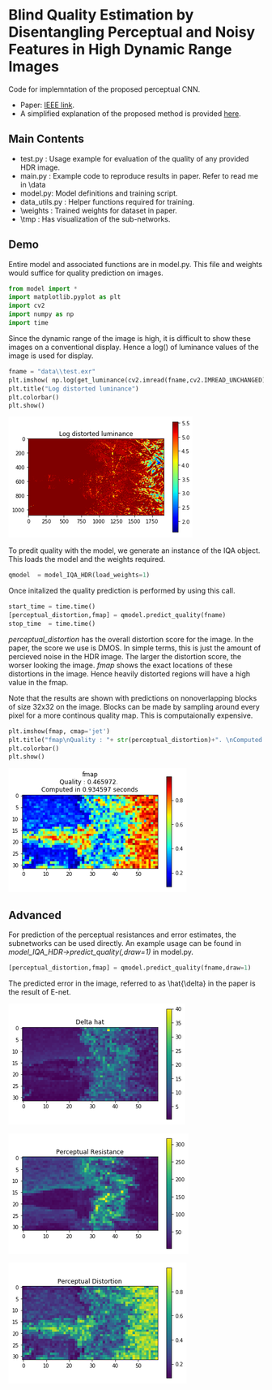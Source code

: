 
# Blind Quality Estimation by Disentangling Perceptual and Noisy Features in High Dynamic Range Images
Code for implemntation of the proposed perceptual CNN. 

* Paper: [IEEE link](http://ieeexplore.ieee.org/document/8123879/).
* A simplified explanation of the proposed method is provided [here](/docs/HDR-PCNN.pdf). 


## Main Contents
* test.py : Usage example for evaluation of the quality of any provided HDR image.
* main.py : Example code to reproduce results in paper. Refer to read me in \data
* model.py: Model definitions and training script.
* data_utils.py : Helper functions required for training.
* \weights : Trained weights for dataset in paper.
* \tmp : Has visualization of the sub-networks. 

## Demo

Entire model and associated functions are in model.py. This file and weights would suffice for quality prediction on images.


```python
from model import *
import matplotlib.pyplot as plt
import cv2
import numpy as np
import time
```
Since the dynamic range of the image is high, it is difficult to show these images on a conventional display. Hence a log() of luminance values of the image is used for display. 

```python
fname = "data\\test.exr"
plt.imshow( np.log(get_luminance(cv2.imread(fname,cv2.IMREAD_UNCHANGED))), cmap='jet' )
plt.title("Log distorted luminance")
plt.colorbar()
plt.show()
```


![png](docs/output_2_0.png)


To predit quality with the model, we generate an instance of the IQA object. This loads the model and the weights required. 


```python
qmodel  = model_IQA_HDR(load_weights=1)
```

Once initalized the quality prediction is performed by using this call.


```python
start_time = time.time()
[perceptual_distortion,fmap] = qmodel.predict_quality(fname)
stop_time  = time.time()
```

*perceptual_distortion* has the overall distortion score for the image. In the paper, the score we use is DMOS. In simple terms, this is just the amount of percieved noise in the HDR image. The larger the distortion score, the worser looking the image.
*fmap* shows the exact locations of these distortions in the image. Hence heavily distorted regions will have a high value in the fmap. 

Note that the results are shown with predictions on nonoverlapping blocks of size 32x32 on the image. Blocks can be made by sampling around every pixel for a more continous quality map. This is computaionally expensive.


```python
plt.imshow(fmap, cmap='jet')
plt.title("fmap\nQuality : "+ str(perceptual_distortion)+". \nComputed in %f seconds"%((stop_time-start_time)) )
plt.colorbar()
plt.show()
```


![png](docs/output_8_0.png)

## Advanced
For prediction of the perceptual resistances and error estimates, the subnetworks can be used directly. An example usage can be found in *model_IQA_HDR->predict_quality(<name>,draw=1)* in model.py. 


```python
[perceptual_distortion,fmap] = qmodel.predict_quality(fname,draw=1)
```

The predicted error in the image, referred to as \hat{\delta} in the paper is the result of E-net. 

![png](docs/output_10_0.png)



![png](docs/output_10_1.png)



![png](docs/output_10_2.png)


